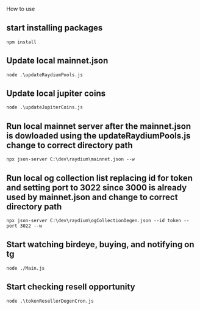 How to use

## start installing packages

`npm install`

## Update local mainnet.json

`node .\updateRaydiumPools.js`

## Update local jupiter coins

`node .\updateJupiterCoins.js`

## Run local mainnet server after the mainnet.json is dowloaded using the updateRaydiumPools.js change to correct directory path

`npx json-server C:\dev\raydium\mainnet.json --w`

## Run local og collection list replacing id for token and setting port to 3022 since 3000 is already used by mainnet.json and change to correct directory path

`npx json-server C:\dev\raydium\ogCollectionDegen.json --id token --port 3022 --w`

## Start watching birdeye, buying, and notifying on tg

`node ./Main.js`

## Start checking resell opportunity

`node .\tokenResellerDegenCron.js`
